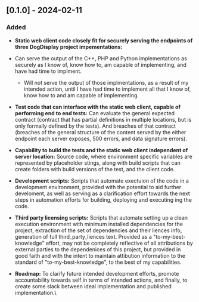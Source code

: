 ## [0.1.0] - 2024-02-11

### Added

- **Static web client code closely fit for securely serving the endpoints of three DogDisplay project impementations:**
 - Can serve the output of the C++, PHP and Python implementations as securely as I know of, know how to, am capable of implementing, and have had time to implment.
    - Will not serve the output of those implmentations, as a result of my intended action, until I have had time to implement all that I know of, know how to and am capable of implementing.

- **Test code that can interface with the static web client, capable of performing end to end tests:**  Can evaluate the general expected contract (contract that has partial definitions in multiple locations, but is only formally defined by the tests). And breaches of that contract (breaches of the general structure of the content served by the either endpoint each server exposes, 500 errors, and data signature errors).

- **Capability to build the tests and the static web client independent of server location:** Source code, where environment specific variables are represented by placeholder stings, along with build scripts that can create folders with build versions of the test, and the client code.

- **Development scripts:** Scripts that automate exectuion of the code in a development environment, provided with the potential to aid further develoment, as well as serving as a clarification effort towards the next steps in automation efforts for building, deploying and executing ing the code.

- **Third party licensing scripts:** Scripts that automate setting up a clean execution environment with minimum installed dependencies for the project, extraction of the set of dependencies and their liences info, generation of full third_party_liences text. Provided as a "to-my-best-knowledge" effort, may not be completely reflective of all attributions by external parties to the dependenices of this project, but provided in good faith and with the intent to maintain attibution information to the standard of "to-my-best-knowledge", to the best of my capabilities.

- **Roadmap:** To clarify future intended development efforts, promote accountability towards self in terms of intended actions, and finally, to create some slack between ideal implementation and published implementation.\